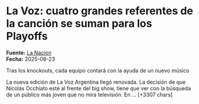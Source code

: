 # La Voz: cuatro grandes referentes de la canción se suman para los Playoffs

**Fuente:** [La Nacion](https://www.lanacion.com.ar/espectaculos/television/la-voz-cuatro-grandes-referentes-de-la-cancion-se-suman-para-los-playoffs-nid23082025/)  
**Fecha:** 2025-08-23

Tras los knockouts, cada equipo contará con la ayuda de un nuevo músico

La nueva edición de La Voz Argentina llegó renovada. La decisión de que Nicolás Occhiato esté al frente del big show, tiene que ver con la búsqueda de un público más joven que no mira televisión. En … [+3307 chars]
